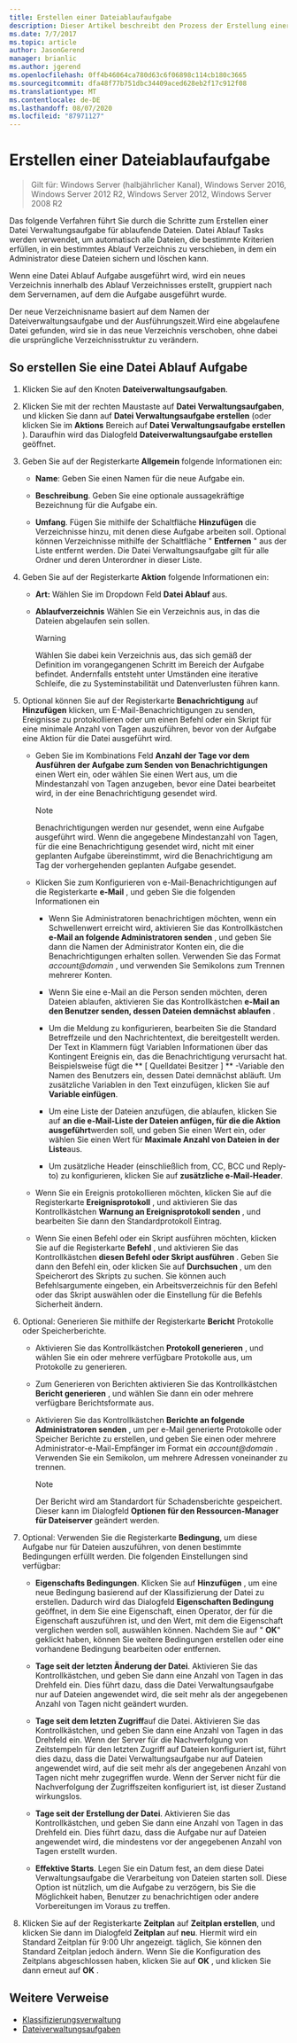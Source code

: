 ```yaml
---
title: Erstellen einer Dateiablaufaufgabe
description: Dieser Artikel beschreibt den Prozess der Erstellung einer Datei Verwaltungsaufgabe für Dateien, die ablaufen.
ms.date: 7/7/2017
ms.topic: article
author: JasonGerend
manager: brianlic
ms.author: jgerend
ms.openlocfilehash: 0ff4b46064ca780d63c6f06898c114cb180c3665
ms.sourcegitcommit: dfa48f77b751dbc34409aced628eb2f17c912f08
ms.translationtype: MT
ms.contentlocale: de-DE
ms.lasthandoff: 08/07/2020
ms.locfileid: "87971127"
---
```

# <a name="create-a-file-expiration-task"></a>Erstellen einer Dateiablaufaufgabe

> Gilt für: Windows Server (halbjährlicher Kanal), Windows Server 2016, Windows Server 2012 R2, Windows Server 2012, Windows Server 2008 R2

Das folgende Verfahren führt Sie durch die Schritte zum Erstellen einer Datei Verwaltungsaufgabe für ablaufende Dateien. Datei Ablauf Tasks werden verwendet, um automatisch alle Dateien, die bestimmte Kriterien erfüllen, in ein bestimmtes Ablauf Verzeichnis zu verschieben, in dem ein Administrator diese Dateien sichern und löschen kann.

Wenn eine Datei Ablauf Aufgabe ausgeführt wird, wird ein neues Verzeichnis innerhalb des Ablauf Verzeichnisses erstellt, gruppiert nach dem Servernamen, auf dem die Aufgabe ausgeführt wurde.

Der neue Verzeichnisname basiert auf dem Namen der Dateiverwaltungsaufgabe und der Ausführungszeit.Wird eine abgelaufene Datei gefunden, wird sie in das neue Verzeichnis verschoben, ohne dabei die ursprüngliche Verzeichnisstruktur zu verändern.

## <a name="to-create-a-file-expiration-task"></a>So erstellen Sie eine Datei Ablauf Aufgabe

1. Klicken Sie auf den Knoten **Dateiverwaltungsaufgaben**.

2. Klicken Sie mit der rechten Maustaste auf **Datei Verwaltungsaufgaben**, und klicken Sie dann auf **Datei Verwaltungsaufgabe erstellen** (oder klicken Sie im **Aktions** Bereich auf **Datei Verwaltungsaufgabe erstellen** ). Daraufhin wird das Dialogfeld **Dateiverwaltungsaufgabe erstellen** geöffnet.

3. Geben Sie auf der Registerkarte **Allgemein** folgende Informationen ein:

   -   **Name**: Geben Sie einen Namen für die neue Aufgabe ein.

   -   **Beschreibung**. Geben Sie eine optionale aussagekräftige Bezeichnung für die Aufgabe ein.

   -   **Umfang**. Fügen Sie mithilfe der Schaltfläche **Hinzufügen** die Verzeichnisse hinzu, mit denen diese Aufgabe arbeiten soll. Optional können Verzeichnisse mithilfe der Schaltfläche " **Entfernen** " aus der Liste entfernt werden. Die Datei Verwaltungsaufgabe gilt für alle Ordner und deren Unterordner in dieser Liste.

4. Geben Sie auf der Registerkarte **Aktion** folgende Informationen ein:

   - **Art:** Wählen Sie im Dropdown Feld **Datei Ablauf** aus.

   - **Ablaufverzeichnis** Wählen Sie ein Verzeichnis aus, in das die Dateien abgelaufen sein sollen.

     > [!Warning]
     > Wählen Sie dabei kein Verzeichnis aus, das sich gemäß der Definition im vorangegangenen Schritt im Bereich der Aufgabe befindet. Andernfalls entsteht unter Umständen eine iterative Schleife, die zu Systeminstabilität und Datenverlusten führen kann.

5. Optional können Sie auf der Registerkarte **Benachrichtigung** auf **Hinzufügen** klicken, um E-Mail-Benachrichtigungen zu senden, Ereignisse zu protokollieren oder um einen Befehl oder ein Skript für eine minimale Anzahl von Tagen auszuführen, bevor von der Aufgabe eine Aktion für die Datei ausgeführt wird.

   - Geben Sie im Kombinations Feld **Anzahl der Tage vor dem Ausführen der Aufgabe zum Senden von Benachrichtigungen** einen Wert ein, oder wählen Sie einen Wert aus, um die Mindestanzahl von Tagen anzugeben, bevor eine Datei bearbeitet wird, in der eine Benachrichtigung gesendet wird.

     > [!Note]
     > Benachrichtigungen werden nur gesendet, wenn eine Aufgabe ausgeführt wird. Wenn die angegebene Mindestanzahl von Tagen, für die eine Benachrichtigung gesendet wird, nicht mit einer geplanten Aufgabe übereinstimmt, wird die Benachrichtigung am Tag der vorhergehenden geplanten Aufgabe gesendet.

   - Klicken Sie zum Konfigurieren von e-Mail-Benachrichtigungen auf die Registerkarte **e-Mail** , und geben Sie die folgenden Informationen ein

     - Wenn Sie Administratoren benachrichtigen möchten, wenn ein Schwellenwert erreicht wird, aktivieren Sie das Kontrollkästchen **e-Mail an folgende Administratoren senden** , und geben Sie dann die Namen der Administrator Konten ein, die die Benachrichtigungen erhalten sollen. Verwenden Sie das Format <em>account@domain</em> , und verwenden Sie Semikolons zum Trennen mehrerer Konten.

     - Wenn Sie eine e-Mail an die Person senden möchten, deren Dateien ablaufen, aktivieren Sie das Kontrollkästchen **e-Mail an den Benutzer senden, dessen Dateien demnächst ablaufen** .

     - Um die Meldung zu konfigurieren, bearbeiten Sie die Standard Betreffzeile und den Nachrichtentext, die bereitgestellt werden. Der Text in Klammern fügt Variablen Informationen über das Kontingent Ereignis ein, das die Benachrichtigung verursacht hat. Beispielsweise fügt die ** \[ Quelldatei Besitzer \] ** -Variable den Namen des Benutzers ein, dessen Datei demnächst abläuft. Um zusätzliche Variablen in den Text einzufügen, klicken Sie auf **Variable einfügen**.

     - Um eine Liste der Dateien anzufügen, die ablaufen, klicken Sie auf **an die e-Mail-Liste der Dateien anfügen, für die die Aktion ausgeführt**werden soll, und geben Sie einen Wert ein, oder wählen Sie einen Wert für **Maximale Anzahl von Dateien in der Liste**aus.

     - Um zusätzliche Header (einschließlich from, CC, BCC und Reply-to) zu konfigurieren, klicken Sie auf **zusätzliche e-Mail-Header**.

   - Wenn Sie ein Ereignis protokollieren möchten, klicken Sie auf die Registerkarte **Ereignisprotokoll** , und aktivieren Sie das Kontrollkästchen **Warnung an Ereignisprotokoll senden** , und bearbeiten Sie dann den Standardprotokoll Eintrag.

   - Wenn Sie einen Befehl oder ein Skript ausführen möchten, klicken Sie auf die Registerkarte **Befehl** , und aktivieren Sie das Kontrollkästchen **diesen Befehl oder Skript ausführen** . Geben Sie dann den Befehl ein, oder klicken Sie auf **Durchsuchen** , um den Speicherort des Skripts zu suchen. Sie können auch Befehlsargumente eingeben, ein Arbeitsverzeichnis für den Befehl oder das Skript auswählen oder die Einstellung für die Befehls Sicherheit ändern.

6. Optional: Generieren Sie mithilfe der Registerkarte **Bericht** Protokolle oder Speicherberichte.

   - Aktivieren Sie das Kontrollkästchen **Protokoll generieren** , und wählen Sie ein oder mehrere verfügbare Protokolle aus, um Protokolle zu generieren.

   - Zum Generieren von Berichten aktivieren Sie das Kontrollkästchen **Bericht generieren** , und wählen Sie dann ein oder mehrere verfügbare Berichtsformate aus.

   - Aktivieren Sie das Kontrollkästchen **Berichte an folgende Administratoren senden** , um per e-Mail generierte Protokolle oder Speicher Berichte zu erstellen, und geben Sie einen oder mehrere Administrator-e-Mail-Empfänger im Format ein <em>account@domain</em> . Verwenden Sie ein Semikolon, um mehrere Adressen voneinander zu trennen.

     > [!Note]
     > Der Bericht wird am Standardort für Schadensberichte gespeichert. Dieser kann im Dialogfeld **Optionen für den Ressourcen-Manager für Dateiserver** geändert werden.

7. Optional: Verwenden Sie die Registerkarte **Bedingung**, um diese Aufgabe nur für Dateien auszuführen, von denen bestimmte Bedingungen erfüllt werden. Die folgenden Einstellungen sind verfügbar:

    -   **Eigenschafts Bedingungen**. Klicken Sie auf **Hinzufügen** , um eine neue Bedingung basierend auf der Klassifizierung der Datei zu erstellen. Dadurch wird das Dialogfeld **Eigenschaften Bedingung** geöffnet, in dem Sie eine Eigenschaft, einen Operator, der für die Eigenschaft auszuführen ist, und den Wert, mit dem die Eigenschaft verglichen werden soll, auswählen können. Nachdem Sie auf " **OK**" geklickt haben, können Sie weitere Bedingungen erstellen oder eine vorhandene Bedingung bearbeiten oder entfernen.

    -   **Tage seit der letzten Änderung der Datei**. Aktivieren Sie das Kontrollkästchen, und geben Sie dann eine Anzahl von Tagen in das Drehfeld ein. Dies führt dazu, dass die Datei Verwaltungsaufgabe nur auf Dateien angewendet wird, die seit mehr als der angegebenen Anzahl von Tagen nicht geändert wurden.

    -   **Tage seit dem letzten Zugriff**auf die Datei. Aktivieren Sie das Kontrollkästchen, und geben Sie dann eine Anzahl von Tagen in das Drehfeld ein. Wenn der Server für die Nachverfolgung von Zeitstempeln für den letzten Zugriff auf Dateien konfiguriert ist, führt dies dazu, dass die Datei Verwaltungsaufgabe nur auf Dateien angewendet wird, auf die seit mehr als der angegebenen Anzahl von Tagen nicht mehr zugegriffen wurde. Wenn der Server nicht für die Nachverfolgung der Zugriffszeiten konfiguriert ist, ist dieser Zustand wirkungslos.

    -   **Tage seit der Erstellung der Datei**. Aktivieren Sie das Kontrollkästchen, und geben Sie dann eine Anzahl von Tagen in das Drehfeld ein. Dies führt dazu, dass die Aufgabe nur auf Dateien angewendet wird, die mindestens vor der angegebenen Anzahl von Tagen erstellt wurden.

    -   **Effektive Starts**. Legen Sie ein Datum fest, an dem diese Datei Verwaltungsaufgabe die Verarbeitung von Dateien starten soll. Diese Option ist nützlich, um die Aufgabe zu verzögern, bis Sie die Möglichkeit haben, Benutzer zu benachrichtigen oder andere Vorbereitungen im Voraus zu treffen.

8. Klicken Sie auf der Registerkarte **Zeitplan** auf **Zeitplan erstellen**, und klicken Sie dann im Dialogfeld **Zeitplan** auf **neu**. Hiermit wird ein Standard Zeitplan für 9:00 Uhr angezeigt. täglich, Sie können den Standard Zeitplan jedoch ändern. Wenn Sie die Konfiguration des Zeitplans abgeschlossen haben, klicken Sie auf **OK** , und klicken Sie dann erneut auf **OK** .

## <a name="additional-references"></a>Weitere Verweise

-   [Klassifizierungsverwaltung](classification-management.md)
-   [Dateiverwaltungsaufgaben](file-management-tasks.md)